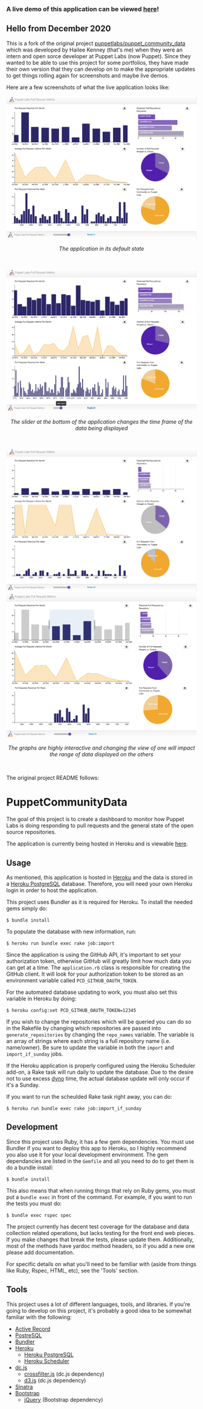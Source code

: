 ### A live demo of this application can be viewed [here](https://community-data-demo.herokuapp.com/)!
## Hello from December 2020

This is a fork of the original project [puppetlabs/puppet_community_data](https://github.com/puppetlabs/puppet_community_data) which was developed by Hailee Kenney (that's me) when they were an intern and open sorce developer at Puppet Labs (now Puppet). Since they wanted to be able to use this project for some portfolios, they have made their own version that they can develop on to make the appropriate updates to get things rolling again for screenshots and maybe live demos.

Here are a few screenshots of what the live application looks like:

![A screenshot of the application in its default state](./demo-screenshots/regular.png)
<p align="center"><em>The application in its default state</em></p>
<br/>


![A screenshot of the application displaying two years worth of data](./demo-screenshots/2-year-view.png)
<p align="center"><em>The slider at the bottom of the application changes the time frame of the data being displayed</em></p>
<br/>

![A screenshot displaying interactive pie charts](./demo-screenshots/pie-chart.png)
![A screenshot displaying interactive bar charts](./demo-screenshots/graph-highlight.png)
<p align="center"><em>The graphs are highly interactive and changing the view of one will impact the range of data displayed on the others</em></p>
<br/>

The original project README follows:

# PuppetCommunityData

The goal of this project is to create a dashboard to monitor how Puppet Labs is doing responding to pull requests and the general state of the open source repositories.

The application is currently being hosted in Heroku and is viewable [here](http://pullrequestmetrics.herokuapp.com/).

## Usage

As mentioned, this application is hosted in [Heroku](https://devcenter.heroku.com/articles/ruby) and the data is stored in a [Heroku PostgreSQL](https://postgres.heroku.com/) database. Therefore, you will  need your own Heroku login in order to host the application. 

This project uses Bundler as it is required for Heroku. To install the needed gems simply do:

    $ bundle install

To populate the database with new information, run:

    $ heroku run bundle exec rake job:import

Since the application is using the GitHub API, it's important to set your authorization token, otherwise GitHub will
greatly limit how much data you can get at a time. The `application.rb` class is responsible for creating the GitHub client. It will look for your authorization token to be
stored as an environment variable called `PCD_GITHUB_OAUTH_TOKEN`.

For the automated database updating to work, you must also set this variable in Heroku by doing:

    $ heroku config:set PCD_GITHUB_OAUTH_TOKEN=12345

If you wish to change the repositories which will be queried you can do so in the Rakefile by changing which repositories are passed into `generate_repositories` by changing the `repo_names` variable. The variable is an array of strings where each string is a full repository name (i.e. name/owner). Be sure to update the variable in both the `import` and `import_if_sunday` jobs.

If the Heroku application is properly configured using the Heroku Scheduler add-on, a Rake task will run daily to update the database. Due to the desire not to use excess [dyno](https://devcenter.heroku.com/articles/dynos) time, the actual database update will only occur if it's a Sunday.

If you want to run the scheulded Rake task right away, you can do:

    $ heroku run bundle exec rake job:import_if_sunday
    
## Development 

Since this project uses Ruby, it has a few gem dependencies. You must use Bundler if you want to deploy this app to Heroku, so I highly recommend you also use it for your local development environment. The gem dependancies are listed in the `Gemfile` and all you need to do to get them is do a bundle install: 

    $ bundle install

This also means that when running things that rely on Ruby gems, you must put a `bundle exec` in front of the command. For example, if you want to run the tests you must do:

    $ bundle exec rspec spec

The project currently has decent test coverage for the database and data collection related operations, but lacks testing for the front end web pieces. If you make changes that break the tests, please update them. Additionally, most of the methods have yardoc method headers, so if you add a new one please add documentation.

For specific details on what you'll need to be familiar with (aside from things like Ruby, Rspec, HTML, etc), see the 'Tools' section.

## Tools

This project uses a lot of different languages, tools, and libraries. If you're going to develop on this project, it's probably a good idea to be somewhat familiar with the following:

* [Active Record](http://api.rubyonrails.org/classes/ActiveRecord/Base.html)
* [PostreSQL](http://www.postgresql.org/)
* [Bundler](http://bundler.io/)
* [Heroku](https://devcenter.heroku.com/articles/ruby)
    * [Heroku PostgreSQL](https://devcenter.heroku.com/categories/heroku-postgres)
    * [Heroku Scheduler](https://devcenter.heroku.com/articles/scheduler)
* [dc.js](http://nickqizhu.github.io/dc.js/)
    * [crossfilter.js](https://github.com/square/crossfilter/wiki) (dc.js dependency)
    * [d3.js](https://github.com/mbostock/d3/wiki) (dc.js dependency)
* [Sinatra](http://www.sinatrarb.com/)
* [Bootstrap](http://getbootstrap.com/)
    * [jQuery](http://jquery.com/) (Bootstrap dependency)

